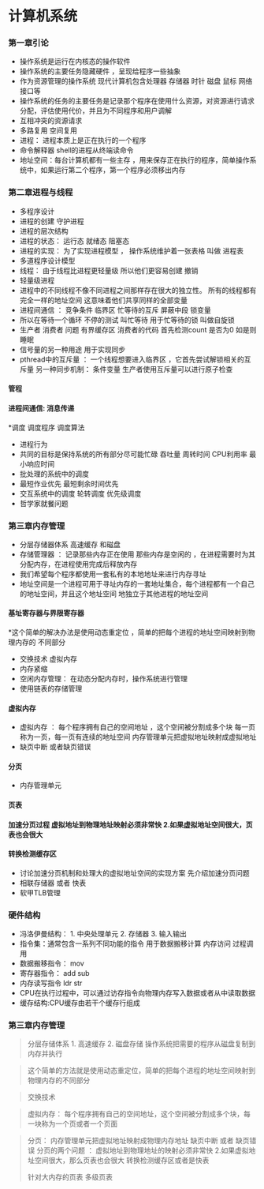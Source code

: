 # 计算机系统

### 第一章引论
* 操作系统是运行在内核态的操作软件
* 操作系统的主要任务隐藏硬件 ，呈现给程序一些抽象
* 作为资源管理的操作系统 现代计算机包含处理器 存储器 时针 磁盘 鼠标  网络接口等
* 操作系统的任务的主要任务是记录那个程序在使用什么资源，对资源进行请求分配，评估使用代价，并且为不同程序和用户调解
* 互相冲突的资源请求
* 多路复用 空间复用
* 进程：  进程本质上是正在执行的一个程序
* 命令解释器 shell的进程从终端读命令
* 地址空间：每台计算机都有一些主存 ，用来保存正在执行的程序，简单操作系统中，如果运行第二个程序，第一个程序必须移出内存

### 第二章进程与线程
* 多程序设计
* 进程的创建  守护进程 
* 进程的层次结构
* 进程的状态： 运行态  就绪态 阻塞态
* 进程的实现： 为了实现进程模型  ， 操作系统维护着一张表格 叫做 进程表
* 多道程序设计模型 
* 线程： 由于线程比进程更轻量级 所以他们更容易创建 撤销
* 轻量级进程
* 进程中的不同线程不像不同进程之间那样存在很大的独立性。 所有的线程都有完全一样的地址空间
这意味着他们共享同样的全部变量
* 进程间通信  ： 竞争条件  临界区  忙等待的互斥   屏蔽中段  锁变量 
* 所以在等待一个循环 不停的测试 叫忙等待 用于忙等待的锁 叫做自旋锁
* 生产者 消费者 问题 有界缓存区  消费者的代码 首先检测count 是否为0 如是则睡眠
* 信号量的另一种用途  用于实现同步  
* pthread中的互斥量 ： 一个线程想要进入临界区 ，它首先尝试解锁相关的互斥量  另一种同步机制： 
条件变量    生产者使用互斥量可以进行原子检查
#### 管程
#### 进程间通信: 消息传递
*调度   调度程序  调度算法
* 进程行为 
* 共同的目标是保持系统的所有部分尽可能忙碌  吞吐量 周转时间  CPU利用率  最小响应时间
* 批处理的系统中的调度 
* 最短作业优先  最短剩余时间优先
* 交互系统中的调度  轮转调度  优先级调度  
* 哲学家就餐问题


### 第三章内存管理
* 分层存储器体系  高速缓存 和磁盘
* 存储管理器  ： 记录那些内存正在使用 那些内存是空闲的  ，在进程需要时为其
分配内存，在进程使用完成后释放内存 
* 我们希望每个程序都使用一套私有的本地地址来进行内存寻址
* 地址空间是一个进程可用于寻址内存的一套地址集合，每个进程都有一个自己的地址空间，并且这个地址空间
地独立于其他进程的地址空间

#### 基址寄存器与界限寄存器 
*这个简单的解决办法是使用动态重定位 ，简单的把每个进程的地址空间映射到物理内存的
不同部分
* 交换技术  虚拟内存
* 内存紧缩
* 空闲内存管理： 在动态分配内存时，操作系统进行管理  
* 使用链表的存储管理  

#### 虚拟内存
* 虚拟内存 ： 每个程序拥有自己的空间地址 ，这个空间被分割成多个块 每一页称为一页，每一页有连续的地址空间
内存管理单元把虚拟地址映射成虚拟地址 
* 缺页中断 或者缺页错误  

#### 分页
* 内存管理单元

#### 页表

#### 加速分页过程 虚拟地址到物理地址映射必须非常快  2.如果虚拟地址空间很大，页表也会很大

#### 转换检测缓存区
* 讨论加速分页机制和处理大的虚拟地址空间的实现方案 先介绍加速分页问题
* 相联存储器 或者 快表
* 软甲TLB管理 


### 硬件结构
* 冯洛伊曼结构： 1. 中央处理单元 2. 存储器 3.  输入输出
* 指令集：通常包含一系列不同功能的指令 用于数据搬移计算 内存访问  过程调用 
* 数据搬移指令： mov
* 寄存器指令： add  sub 
* 内存读写指令 ldr str
* CPU在执行过程中，可以通过访存指令向物理内存写入数据或者从中读取数据
* 缓存结构:CPU缓存由若干个缓存行组成


### 第三章内存管理
> 分层存储体系  1. 高速缓存  2. 磁盘存储 
> 操作系统把需要的程序从磁盘复制到内存并执行

> 这个简单的方法就是使用动态重定位，简单的把每个进程的地址空间映射到物理内存的不同部分  

> 交换技术

>虚拟内存： 每个程序拥有自己的空间地址，这个空间被分割成多个块，每一块称为一个页或者一个页面
 
> 分页： 内存管理单元把虚拟地址映射成物理内存地址
> 缺页中断  或者 缺页错误
> 分页的两个问题 ： 虚拟地址到物理地址的映射必须非常快 2.如果虚拟地址空间很大，那么页表也会很大
> 转换检测缓存区或者是快表
> 
> 针对大内存的页表 多级页表